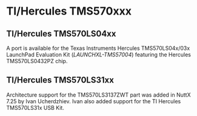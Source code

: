 # TI/Hercules TMS570xxx

## TI/Hercules TMS570LS04xx

A port is available for the Texas Instruments Hercules TMS570LS04x/03x
LaunchPad Evaluation Kit (*LAUNCHXL-TMS57004*) featuring the Hercules
TMS570LS0432PZ chip.

## TI/Hercules TMS570LS31xx

Architecture support for the TMS570LS3137ZWT part was added in NuttX
7.25 by Ivan Ucherdzhiev. Ivan also added support for the TI Hercules
TMS570LS31x USB Kit.

